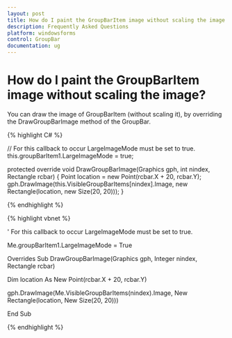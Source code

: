 ```yaml
---
layout: post
title: How do I paint the GroupBarItem image without scaling the image
description: Frequently Asked Questions
platform: windowsforms
control: GroupBar
documentation: ug
---
```

# How do I paint the GroupBarItem image without scaling the image?

You can draw the image of GroupBarItem (without scaling it), by overriding the DrawGroupBarImage method of the GroupBar. 

{% highlight C# %}  

// For this callback to occur LargeImageMode must be set to true.
 this.groupBarItem1.LargeImageMode = true;

protected override void DrawGroupBarImage(Graphics gph, int nindex, Rectangle rcbar)
{
Point location = new Point(rcbar.X + 20, rcbar.Y);
gph.DrawImage(this.VisibleGroupBarItems[nindex].Image, new Rectangle(location, new Size(20, 20)));
}

{% endhighlight %}


{% highlight vbnet %} 

' For this callback to occur LargeImageMode must be set to true.

Me.groupBarItem1.LargeImageMode = True

Overrides Sub DrawGroupBarImage(Graphics gph, Integer nindex, Rectangle rcbar)

Dim location As New Point(rcbar.X + 20, rcbar.Y)

gph.DrawImage(Me.VisibleGroupBarItems(nindex).Image, New Rectangle(location, New Size(20, 20)))

End Sub

{% endhighlight %}